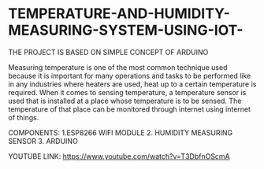 # TEMPERATURE-AND-HUMIDITY-MEASURING-SYSTEM-USING-IOT-
THE PROJECT IS BASED ON SIMPLE CONCEPT OF ARDUINO

Measuring temperature is one of the most common technique used because it is important for many operations and tasks
to be performed like in any industries where heaters are used, heat up to a certain temperature is required. 
When it comes to sensing temperature, a temperature sensor is used that is installed at a place whose temperature is to be sensed. 
The temperature of that place can be monitored through internet using internet of things.

COMPONENTS:
1.ESP8266 WIFI MODULE
2. HUMIDITY MEASURING SENSOR
3. ARDUINO

YOUTUBE LINK:
https://www.youtube.com/watch?v=T3DbfnOScmA
